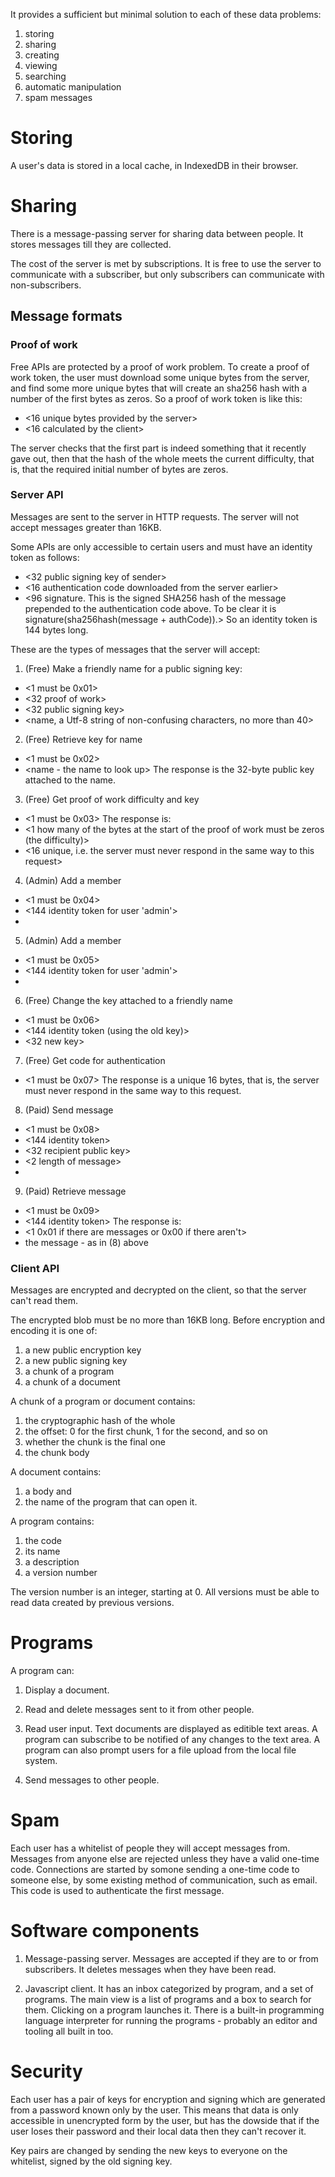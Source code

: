 It provides a sufficient but minimal solution to each of these data problems:

1. storing
2. sharing
3. creating
4. viewing
5. searching
6. automatic manipulation
7. spam messages

# Storing

A user's data is stored in a local cache, in IndexedDB in their browser.

# Sharing

There is a message-passing server for sharing data between people. It stores messages till they are collected.

The cost of the server is met by subscriptions. It is free to use the server to communicate with a subscriber, but only subscribers can communicate with non-subscribers.

## Message formats

### Proof of work

Free APIs are protected by a proof of work problem. To create a proof of work token, the user must download some unique bytes from the server, and find some more unique bytes that will create an sha256 hash with a number of the first bytes as zeros.  So a proof of work token is like this:

+ <16 unique bytes provided by the server>
+ <16 calculated by the client>

The server checks that the first part is indeed something that it recently gave out, then that the hash of the whole meets the current difficulty, that is, that the required initial number of bytes are zeros.

### Server API

Messages are sent to the server in HTTP requests. The server will not accept messages greater than 16KB.

Some APIs are only accessible to certain users and must have an identity token as follows:
+ <32 public signing key of sender>
+ <16 authentication code downloaded from the server earlier>
+ <96 signature. This is the signed SHA256 hash of the message prepended to the authentication code above. To be clear it is signature(sha256hash(message + authCode)).>
So an identity token is 144 bytes long.

These are the types of messages that the server will accept:

1. (Free) Make a friendly name for a public signing key:
+ <1 must be 0x01>
+ <32 proof of work>
+ <32 public signing key>
+ <name, a Utf-8 string of non-confusing characters, no more than 40>

2. (Free) Retrieve key for name
+ <1 must be 0x02>
+ <name - the name to look up>
The response is the 32-byte public key attached to the name.

3. (Free) Get proof of work difficulty and key
+ <1 must be 0x03>
The response is:
+ <1 how many of the bytes at the start of the proof of work must be zeros (the difficulty)>
+ <16 unique, i.e. the server must never respond in the same way to this request>

4. (Admin) Add a member
+ <1 must be 0x04>
+ <144 identity token for user 'admin'>
+ <name of member to add>

5. (Admin) Add a member
+ <1 must be 0x05>
+ <144 identity token for user 'admin'>
+ <name of member to add>

6. (Free) Change the key attached to a friendly name
+ <1 must be 0x06>
+ <144 identity token (using the old key)>
+ <32 new key>

7. (Free) Get code for authentication
+ <1 must be 0x07>
The response is a unique 16 bytes, that is, the server must never respond in the same way to this request.

8. (Paid) Send message
+ <1 must be 0x08>
+ <144 identity token>
+ <32 recipient public key>
+ <2 length of message>
+ <message>

9. (Paid) Retrieve message
+ <1 must be 0x09>
+ <144 identity token>
The response is:
+ <1 0x01 if there are messages or 0x00 if there aren't>
+ the message - as in (8) above

### Client API

Messages are encrypted and decrypted on the client, so that the server can't read them.

The encrypted blob must be no more than 16KB long. Before encryption and encoding it is one of:

1. a new public encryption key
2. a new public signing key
3. a chunk of a program
4. a chunk of a document

A chunk of a program or document contains:

1. the cryptographic hash of the whole
2. the offset: 0 for the first chunk, 1 for the second, and so on
3. whether the chunk is the final one
4. the chunk body

A document contains:

1. a body and
2. the name of the program that can open it.

A program contains:

1. the code
2. its name
3. a description
4. a version number

The version number is an integer, starting at 0. All versions must be able to read data created by previous versions.

# Programs

A program can:

1. Display a document.

3. Read and delete messages sent to it from other people.

3. Read user input. Text documents are displayed as editible text areas. A program can subscribe to be notified of any changes to the text area. A program can also prompt users for a file upload from the local file system.

5. Send messages to other people.

# Spam

Each user has a whitelist of people they will accept messages from. Messages from anyone else are rejected unless they have a valid one-time code. Connections are started by somone sending a one-time code to someone else, by some existing method of communication, such as email. This code is used to authenticate the first message.

# Software components

1. Message-passing server. Messages are accepted if they are to or from subscribers. It deletes messages when they have been read.

2. Javascript client. It has an inbox categorized by program, and a set of programs. The main view is a list of programs and a box to search for them. Clicking on a program launches it. There is a built-in programming language interpreter for running the programs - probably an editor and tooling all built in too.

# Security

Each user has a pair of keys for encryption and signing which are generated from a password known only by the user. This means that data is only accessible in unencrypted form by the user, but has the dowside that if the user loses their password and their local data then they can't recover it.

Key pairs are changed by sending the new keys to everyone on the whitelist, signed by the old signing key.
